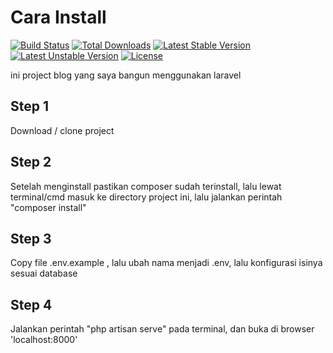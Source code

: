 # Cara Install

[![Build Status](https://travis-ci.org/laravel/framework.svg)](https://travis-ci.org/laravel/framework)
[![Total Downloads](https://poser.pugx.org/laravel/framework/d/total.svg)](https://packagist.org/packages/laravel/framework)
[![Latest Stable Version](https://poser.pugx.org/laravel/framework/v/stable.svg)](https://packagist.org/packages/laravel/framework)
[![Latest Unstable Version](https://poser.pugx.org/laravel/framework/v/unstable.svg)](https://packagist.org/packages/laravel/framework)
[![License](https://poser.pugx.org/laravel/framework/license.svg)](https://packagist.org/packages/laravel/framework)

ini project blog yang saya bangun menggunakan laravel

## Step 1

Download / clone project

## Step 2

Setelah menginstall pastikan composer sudah terinstall, lalu lewat terminal/cmd masuk ke directory project ini, lalu jalankan perintah "composer install"

## Step 3

Copy file .env.example , lalu ubah nama menjadi .env, lalu konfigurasi isinya sesuai database

## Step 4

Jalankan perintah "php artisan serve" pada terminal, dan buka di browser 'localhost:8000'
